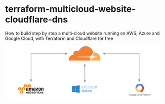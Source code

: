 # terraform-multicloud-website-cloudflare-dns
How to build step by step a multi-cloud website running on AWS, Azure and Google Cloud, with Terraform and Cloudflare for free

![High Level design](multicloud-aws-azure-gcp-cloudflare.png)
